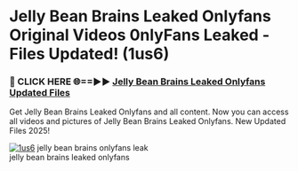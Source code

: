 # Jelly Bean Brains Leaked Onlyfans Original Videos 0nlyFans Leaked - Files Updated! (1us6)

<h3>🔴 CLICK HERE 🌐==►► <a href="https://tinyurl.com/x26r9saj" rel="nofollow">Jelly Bean Brains Leaked Onlyfans Updated Files</a></h3>

Get Jelly Bean Brains Leaked Onlyfans and all content. Now you can access all videos and pictures of Jelly Bean Brains Leaked Onlyfans. New Updated Files 2025!

[![1us6](https://i.imgur.com/LkgZPqh.gif)](https://tinyurl.com/x26r9saj)
jelly bean brains onlyfans leak<br>
jelly bean brains leaked onlyfans